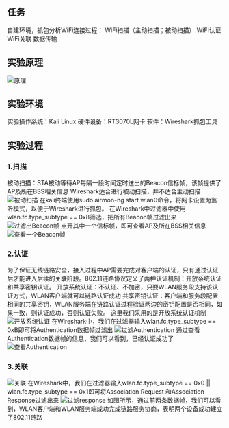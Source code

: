 ## 任务
自建环境，抓包分析WiFi连接过程：
WiFi扫描（主动扫描；被动扫描）
WiFi认证
WiFi关联
数据传输
## 实验原理
![原理](https://github.com/user-attachments/assets/5d4f5c06-6788-4106-9324-b5f0c3e4220f)
## 实验环境
实验操作系统：Kali Linux
硬件设备：RT3070L网卡
软件：Wireshark抓包工具
## 实验过程
### 1.扫描
被动扫描：STA被动等待AP每隔一段时间定时送出的Beacon信标帧，该帧提供了AP及所在BSS相关信息
Wireshark适合进行被动扫描，并不适合主动扫描
![被动扫描](https://github.com/user-attachments/assets/5af28f7a-c16e-411a-847d-ffb21fe03b31)
在kali终端使用sudo airmon-ng start wlan0命令，将网卡设置为监听模式，以便于Wireshark进行抓包。
在Wireshark中过滤器中使用wlan.fc.type_subtype == 0x8筛选，把所有Beacon帧过滤出来
![过滤出Beacon帧](https://github.com/user-attachments/assets/7fdc6306-09a7-410c-9e86-f3ba2c9df890)
点开其中一个信标帧，即可查看AP及所在BSS相关信息
![查看一个Beacon帧](https://github.com/user-attachments/assets/90851c06-879b-43c7-93e9-8d353b4e520b)
### 2.认证
为了保证无线链路安全，接入过程中AP需要完成对客户端的认证，只有通过认证后才能进入后续的关联阶段。802.11链路协议定义了两种认证机制：开放系统认证和共享密钥认证。
开放系统认证：不认证、不加密，只要WLAN服务段支持该认证方式，WLAN客户端就可以链路认证成功
共享密钥认证：客户端和服务段配置相同的共享密钥，WLAN服务端在链路认证过程验证两边的密钥配置是否相同，如果一致，则认证成功，否则认证失败。
这里我们采用的是开放系统认证机制
![开放系统认证](https://github.com/user-attachments/assets/b50b5904-4da6-46b8-a1fd-69f21229469d)
在Wireshark中，我们在过滤器输入wlan.fc.type_subtype == 0xB即可将Authentication数据帧过滤出
![过滤Authentication](https://github.com/user-attachments/assets/6729240f-8a2b-4268-a929-8a39bb338fe4)
通过查看Authentication数据帧的信息，我们可以看到，已经认证成功了
![查看Authentication](https://github.com/user-attachments/assets/231c5c86-9a3e-472c-8c52-57f34f6c6c5b)
### 3.关联
![关联](https://github.com/user-attachments/assets/ed325401-f660-4d69-869a-3879c80853ee)
在Wireshark中，我们在过滤器输入wlan.fc.type_subtype == 0x0 || wlan.fc.type_subtype == 0x1即可将Association Request 和Association Response过滤出来
![过滤response](https://github.com/user-attachments/assets/397320cd-f0b3-4d77-9d05-e59a45dfb492)
如图所示，通过前两条数据帧，我们可以看到，WLAN客户端和WLAN服务端成功完成链路服务协商，表明两个设备成功建立了802.11链路